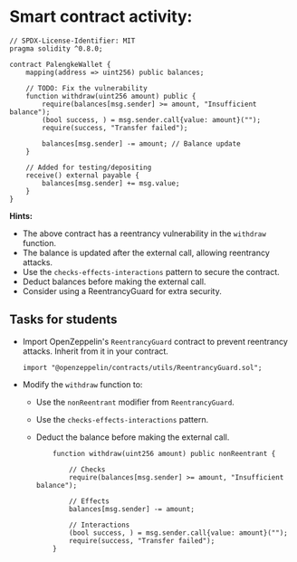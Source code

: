 # Smart contract activity:

```solidity
// SPDX-License-Identifier: MIT
pragma solidity ^0.8.0;

contract PalengkeWallet {
    mapping(address => uint256) public balances;

    // TODO: Fix the vulnerability
    function withdraw(uint256 amount) public {
        require(balances[msg.sender] >= amount, "Insufficient balance");
        (bool success, ) = msg.sender.call{value: amount}("");
        require(success, "Transfer failed");

        balances[msg.sender] -= amount; // Balance update
    }

    // Added for testing/depositing
    receive() external payable {
        balances[msg.sender] += msg.value;
    }
}
```

**Hints:**

- The above contract has a reentrancy vulnerability in the `withdraw` function.
- The balance is updated after the external call, allowing reentrancy attacks.
- Use the `checks-effects-interactions` pattern to secure the contract.
- Deduct balances before making the external call.
- Consider using a ReentrancyGuard for extra security.

## Tasks for students

- Import OpenZeppelin's `ReentrancyGuard` contract to prevent reentrancy attacks. Inherit from it in your contract.

  ```solidity
  import "@openzeppelin/contracts/utils/ReentrancyGuard.sol";
  ```

- Modify the `withdraw` function to:

  - Use the `nonReentrant` modifier from `ReentrancyGuard`.
  - Use the `checks-effects-interactions` pattern.
  - Deduct the balance before making the external call.

    ```solidity
        function withdraw(uint256 amount) public nonReentrant {

            // Checks
            require(balances[msg.sender] >= amount, "Insufficient balance");

            // Effects
            balances[msg.sender] -= amount;

            // Interactions
            (bool success, ) = msg.sender.call{value: amount}("");
            require(success, "Transfer failed");
        }
    ```
